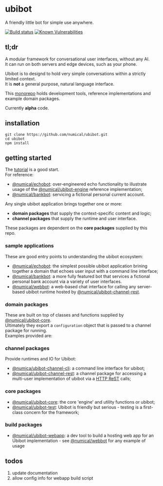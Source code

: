 # ubibot
A friendly little bot for simple use anywhere.

[![Build status](https://travis-ci.org/numical/ubibot.svg)](https://travis-ci.org/numical/ubibot)
[![Known Vulnerabilities](https://snyk.io/test/github/numical/ubibot/badge.svg)](https://snyk.io/test/github/numical/ubibot)
## tl;dr
A modular framework for conversational user interfaces, without any AI.  
It can run on both servers and edge devices, such as your phone.  

Ubibot is to designd to hold very simple conversations within a strictly limited context.  
It is **not** a general purpose, natural language interface.  

This [monorepo](https://gomonorepo.org/) holds development tools, reference implementations and example domain packages.

Currently **alpha** code. 

## installation
```$bash
git clone https://github.com/numical/ubibot.git
cd ubibot
npm install
```

## getting started
The [tutorial](packages/tutorial/README.md) is a good start.  
For reference:
* [@numical/echobot](packages/echobot/README.md):  over-engineered echo functionality to illustrate usage of the [@numical/ubibot-engine](./packages/ubibot-engine) reference implementation;
* [@numical/bankbot](packages/bankbot/README.md):  servicing a fictional personal current account.
  







Any single ubibot application brings together one or more:
* **domain packages** that supply the context-specific content and logic;
* **channel packages** that supply the runtime and user interface.

These packages are dependent on the **core packages** supplied by this repo.

### sample applications
These are good entry points to understanding the ubibot ecosystem:
* [@numical/echobot](packages/echobot/README.md): the simplest possible ubibot application brining together a domain that echoes user input with a command line interface;
* [@numical/bankbot](packages/bankbot/README.md): a more fully featured bot that services a fictional personal bank account via a variety of user interfaces.
* [@numical/webbot](packages/webbot/README.md): a web-based chat interface for calling any server-based ubibot runtime hosted by [@numical/ubibot-channel-rest](packages/ubibot-channel-rest/README.md).

### domain packages
These are built on top of classes and functions supplied by [@numical/ubibot-core](packages/ubibot-core/README.md).  
Ultimately they export a ```configuration``` object that is passed to a channel package for running.  
Examples provided are:


### channel packages
Provide runtimes and IO for Ubibot:
* [@numica/ubibot-channel-cli](packages/ubibot-channel-cli/README.md): a command line interface for ubibot;
* [@numical/ubibot-channel-rest](packages/ubibot-channel-rest/README.md): a channel package for accessing a multi-user implementation of ubibot via a [HTTP ReST](https://www.restapitutorial.com/lessons/httpmethods.html) calls; 

### core packages
* [@numical/ubibot-core](packages/ubibot-core/README.md): the core 'engine' and utility functions or ubibot;
* [@numical/ubibot-test](packages/ubibot-test/README.md): Ubibot is friendly but serious - testing is a first-class concern for the framework;

### build packages
* [@numical/ubibot-webapp](packages/ubibot-webapp/README.md): a dev tool to build a hosting web app for an Ubibot implementation - see [@numical/webbot](packages/webbot/README.md) for any example of usage


## todos
1. update documentation
1. allow config info for webapp build script
